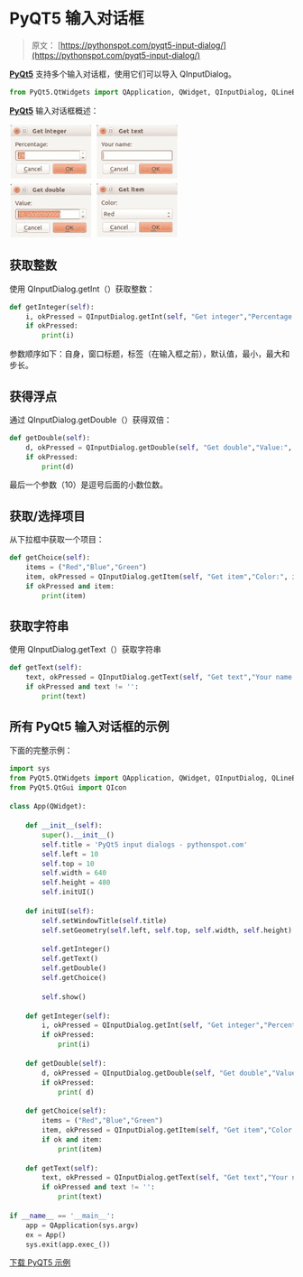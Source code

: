 # PyQT5 输入对话框

> 原文： [https://pythonspot.com/pyqt5-input-dialog/](https://pythonspot.com/pyqt5-input-dialog/)

[**PyQt5**](https://pythonspot.com/pyqt5/) 支持多个输入对话框，使用它们可以导入 QInputDialog。

```py
from PyQt5.QtWidgets import QApplication, QWidget, QInputDialog, QLineEdit

```

[**PyQt5**](https://pythonspot.com/pyqt5/) 输入对话框概述：

![pyqt5-input-dialog](img/6872d4e6f12488af0c0f4f9c14deb773.jpg)

## 获取整数

使用 QInputDialog.getInt（）获取整数：

```py
def getInteger(self):
    i, okPressed = QInputDialog.getInt(self, "Get integer","Percentage:", 28, 0, 100, 1)
    if okPressed:
        print(i)

```

参数顺序如下：自身，窗口标题，标签（在输入框之前），默认值，最小，最大和步长。

## 获得浮点

通过 QInputDialog.getDouble（）获得双倍：

```py
def getDouble(self):
    d, okPressed = QInputDialog.getDouble(self, "Get double","Value:", 10.05, 0, 100, 10)
    if okPressed:
        print(d)

```

最后一个参数（10）是逗号后面的小数位数。

## 获取/选择项目

从下拉框中获取一个项目：

```py
def getChoice(self):
    items = ("Red","Blue","Green")
    item, okPressed = QInputDialog.getItem(self, "Get item","Color:", items, 0, False)
    if okPressed and item:
        print(item)

```

## 获取字符串

使用 QInputDialog.getText（）获取字符串

```py
def getText(self):
    text, okPressed = QInputDialog.getText(self, "Get text","Your name:", QLineEdit.Normal, "")
    if okPressed and text != '':
        print(text)

```

## 所有 PyQt5 输入对话框的示例

下面的完整示例：

```py
import sys
from PyQt5.QtWidgets import QApplication, QWidget, QInputDialog, QLineEdit
from PyQt5.QtGui import QIcon

class App(QWidget):

    def __init__(self):
        super().__init__()
        self.title = 'PyQt5 input dialogs - pythonspot.com'
        self.left = 10
        self.top = 10
        self.width = 640
        self.height = 480
        self.initUI()

    def initUI(self):
        self.setWindowTitle(self.title)
        self.setGeometry(self.left, self.top, self.width, self.height)

        self.getInteger()
        self.getText()
        self.getDouble()
        self.getChoice()

        self.show()

    def getInteger(self):
        i, okPressed = QInputDialog.getInt(self, "Get integer","Percentage:", 28, 0, 100, 1)
        if okPressed:
            print(i)

    def getDouble(self):
        d, okPressed = QInputDialog.getDouble(self, "Get double","Value:", 10.50, 0, 100, 10)
        if okPressed:
            print( d)

    def getChoice(self):
        items = ("Red","Blue","Green")
        item, okPressed = QInputDialog.getItem(self, "Get item","Color:", items, 0, False)
        if ok and item:
            print(item)

    def getText(self):
        text, okPressed = QInputDialog.getText(self, "Get text","Your name:", QLineEdit.Normal, "")
        if okPressed and text != '':
            print(text)

if __name__ == '__main__':
    app = QApplication(sys.argv)
    ex = App()
    sys.exit(app.exec_())

```

[下载 PyQT5 示例](https://pythonspot.com/download-pyqt5-examples/)